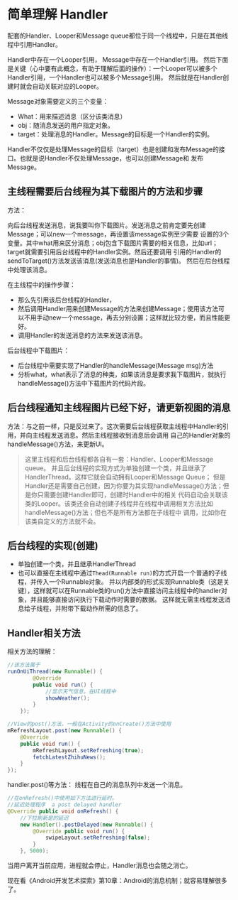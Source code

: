 # 简单理解 Handler

配套的Handler、Looper和Message queue都位于同一个线程中，只是在其他线程中引用Handler。

Handler中存在一个Looper引用， Message中存在一个Handler引用。
然后下面是关键（心中要有此概念，有助于理解后面的操作）：一个Looper可以被多个Handler引用，一个Handler也可以被多个Message引用。
然后就是在Handler创建时就会自动关联对应的Looper。

Message对象需要定义的三个变量：

- What：用来描述消息（区分该类消息）
- obj：随消息发送的用户指定对象。
- target：处理消息的Handler。Message的目标是一个Handler的实例。


Handler不仅仅是处理Message的目标（target）也是创建和发布Message的接口。也就是说Handler不仅处理Message，也可以创建Message和
发布Message。


## 主线程需要后台线程为其下载图片的方法和步骤

方法：

向后台线程发送消息，说我要叫你下载图片。发送消息之前肯定要先创建Message；可以new一个message，再设置该message实例至少需要
设置的3个变量。其中what用来区分消息；obj包含下载图片需要的相关信息，比如url；target就需要引用后台线程中的Handler实例。然后还要调用
引用的Handler的sendToTarget()方法发送该消息(发送消息也是Handler的事情)。
然后在后台线程中处理该消息。


在主线程中的操作步骤：

- 那么先引用该后台线程的Handler，
- 然后调用Handler用来创建Message的方法来创建Message；使用该方法可以不用手动new一个message，再去分别设置；这样就比较方便，而且性能更好。
- 调用Handler的发送消息的方法来发送该消息。


后台线程中下载图片：

- 后台线程中需要实现了Handler的handleMessage(Message msg)方法
- 分析what，what表示了消息的种类，如果该消息是要求我下载图片，就执行handleMessage()方法中下载图片的代码片段。



## 后台线程通知主线程图片已经下好，请更新视图的消息

方法：与之前一样，只是反过来了。这次需要后台线程获取主线程中Handler的引用，并向主线程发送消息。然后主线程接收到消息后会调用
自己的Handler对象的handleMessage()方法，来更新UI。


> 这里主线程和后台线程都各自有一套：Handler、Looper和Message queue。
> 并且后台线程的实现方式为单独创建一个类，并且继承了HandlerThread。这样它就会自动拥有Looper和Message Queue；
> 但是Handler还是需要自己创建，因为你要为其实现handleMessage()方法；但是你只需要创建Handler即可，创建时Handler中的相关
> 代码自动会关联该类的Looper。该类还会自动创建子线程并在线程中调用相关方法比如handleMessage()方法；但也不是所有方法都在子线程中
> 调用，比如你在该类自定义的方法就不会。



## 后台线程的实现(创建)

- 单独创建一个类，并且继承HandlerThread
- 也可以直接在主线程中通过`Thead(Runnable run)`的方式开启一个普通的子线程，并传入一个Runnable对象。
  并以内部类的形式实现Runnable类（这是关键），这样就可以在Runnable类的run()方法中直接访问主线程中的handler对象，并且能够直接访问执行下载动作时需要的数据。
  这样就无需主线程发送消息给子线程，并附带下载动作所需的信息了。



## Handler相关方法

相关方法的理解：
```java
//该方法属于
runOnUiThread(new Runnable() {
        @Override
        public void run() {
            //显示天气信息，在UI线程中
            showWeather();
        }
    });
```

```java
//View的post()方法，一般在Activity的onCreate()方法中使用
mRefreshLayout.post(new Runnable() {
    @Override
    public void run() {
        mRefreshLayout.setRefreshing(true);
        fetchLatestZhihuNews();
    }
});
```

handler.post()等方法： 线程在自己的消息队列中发送一个消息。
```java
//在onRefresh()中使用如下方法进行延时。
//延迟处理程序  a post delayed handler
@Override public void onRefresh() {
    //下拉刷新是的延迟
    new Handler().postDelayed(new Runnable() {
        @Override public void run() {
            swipeLayout.setRefreshing(false);
        }
    }, 5000);
```


当用户离开当前应用，进程就会停止，Handler消息也会随之消亡。



现在看《Android开发艺术探索》第10章：Android的消息机制；就容易理解很多了。

